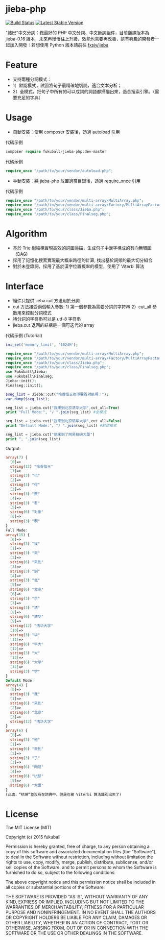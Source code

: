 jieba-php
========
[![Build Status](https://travis-ci.org/fukuball/jieba-php.svg?branch=master)](https://travis-ci.org/fukuball/jieba-php)
[![Latest Stable Version](https://poser.pugx.org/fukuball/jieba-php/v/stable.png)](https://packagist.org/packages/fukuball/jieba-php)

"結巴"中文分詞：做最好的 PHP 中文分詞、中文斷詞組件，目前翻譯版本為 jieba-0.16 版本，未來再慢慢往上升級，效能也需要再改善，請有興趣的開發者一起加入開發！若想使用 Python 版本請前往 [fxsjy/jieba](https://github.com/fxsjy/jieba)

Feature
========
* 支持兩種分詞模式：
* 1）默認模式，試圖將句子最精確地切開，適合文本分析；
* 2）全模式，把句子中所有的可以成詞的詞語都掃描出來，適合搜索引擎。（需要充足的字典）

Usage
========
* 自動安裝：使用 composer 安裝後，透過 autoload 引用

代碼示例

```php
composer require fukuball/jieba-php:dev-master
```

代碼示例

```php
require_once "/path/to/your/vendor/autoload.php";
```

* 手動安裝：將 jieba-php 放置適當目錄後，透過 require_once 引用

代碼示例

```php
require_once "/path/to/your/vendor/multi-array/MultiArray.php";
require_once "/path/to/your/vendor/multi-array/Factory/MultiArrayFactory.php";
require_once "/path/to/your/class/Jieba.php";
require_once "/path/to/your/class/Finalseg.php";
```

Algorithm
========
* 基於 Trie 樹結構實現高效的詞圖掃描，生成句子中漢字構成的有向無環圖（DAG)
* 採用了記憶化搜索實現最大概率路徑的計算, 找出基於詞頻的最大切分組合
* 對於未登錄詞，採用了基於漢字位置概率的模型，使用了 Viterbi 算法

Interface
========
* 組件只提供 jieba.cut 方法用於分詞
* cut 方法接受兩個輸入參數: 1) 第一個參數為需要分詞的字符串 2）cut_all 參數用來控制分詞模式
* 待分詞的字符串可以是 utf-8 字符串
* jieba.cut 返回的結構是一個可迭代的 array


代碼示例 (Tutorial)

```php
ini_set('memory_limit', '1024M');

require_once "/path/to/your/vendor/multi-array/MultiArray.php";
require_once "/path/to/your/vendor/multi-array/Factory/MultiArrayFactory.php";
require_once "/path/to/your/class/Jieba.php";
require_once "/path/to/your/class/Finalseg.php";
use Fukuball\Jieba;
use Fukuball\Finalseg;
Jieba::init();
Finalseg::init();

$seg_list = Jieba::cut("怜香惜玉也得要看对象啊！");
var_dump($seg_list);

seg_list = jieba.cut("我来到北京清华大学",cut_all=True)
print "Full Mode:", "/ ".join(seg_list) #全模式

seg_list = jieba.cut("我来到北京清华大学",cut_all=False)
print "Default Mode:", "/ ".join(seg_list) #默認模式

seg_list = jieba.cut("他来到了网易杭研大厦")
print ", ".join(seg_list)
```

Output:

```php
array(7) {
  [0]=>
  string(12) "怜香惜玉"
  [1]=>
  string(3) "也"
  [2]=>
  string(3) "得"
  [3]=>
  string(3) "要"
  [4]=>
  string(3) "看"
  [5]=>
  string(6) "对象"
  [6]=>
  string(3) "啊"
}
Full Mode:
array(15) {
  [0]=>
  string(3) "我"
  [1]=>
  string(3) "来"
  [2]=>
  string(6) "来到"
  [3]=>
  string(3) "到"
  [4]=>
  string(3) "北"
  [5]=>
  string(6) "北京"
  [6]=>
  string(3) "京"
  [7]=>
  string(3) "清"
  [8]=>
  string(6) "清华"
  [9]=>
  string(12) "清华大学"
  [10]=>
  string(3) "华"
  [11]=>
  string(6) "华大"
  [12]=>
  string(3) "大"
  [13]=>
  string(6) "大学"
  [14]=>
  string(3) "学"
}
Default Mode:
array(4) {
  [0]=>
  string(3) "我"
  [1]=>
  string(6) "来到"
  [2]=>
  string(6) "北京"
  [3]=>
  string(12) "清华大学"
}
array(6) {
  [0]=>
  string(3) "他"
  [1]=>
  string(6) "来到"
  [2]=>
  string(3) "了"
  [3]=>
  string(6) "网易"
  [4]=>
  string(6) "杭研"
  [5]=>
  string(6) "大厦"
}
(此處，“杭研“並沒有在詞典中，但是也被 Viterbi 算法識別出來了)
```

License
=========
The MIT License (MIT)

Copyright (c) 2015 fukuball

Permission is hereby granted, free of charge, to any person obtaining a copy
of this software and associated documentation files (the "Software"), to deal
in the Software without restriction, including without limitation the rights
to use, copy, modify, merge, publish, distribute, sublicense, and/or sell
copies of the Software, and to permit persons to whom the Software is
furnished to do so, subject to the following conditions:

The above copyright notice and this permission notice shall be included in all
copies or substantial portions of the Software.

THE SOFTWARE IS PROVIDED "AS IS", WITHOUT WARRANTY OF ANY KIND, EXPRESS OR
IMPLIED, INCLUDING BUT NOT LIMITED TO THE WARRANTIES OF MERCHANTABILITY,
FITNESS FOR A PARTICULAR PURPOSE AND NONINFRINGEMENT. IN NO EVENT SHALL THE
AUTHORS OR COPYRIGHT HOLDERS BE LIABLE FOR ANY CLAIM, DAMAGES OR OTHER
LIABILITY, WHETHER IN AN ACTION OF CONTRACT, TORT OR OTHERWISE, ARISING FROM,
OUT OF OR IN CONNECTION WITH THE SOFTWARE OR THE USE OR OTHER DEALINGS IN THE
SOFTWARE.